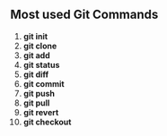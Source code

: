 ## Most used Git Commands
1. **git init**
2. **git clone**
3. **git add**
4. **git status**
5. **git diff**
6. **git commit**
7. **git push**
8. **git pull**
9. **git revert**
10. **git checkout**
